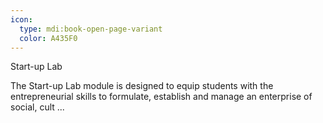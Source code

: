 ```yaml
---
icon:
  type: mdi:book-open-page-variant
  color: A435F0
---
```

Start-up Lab

The Start-up Lab module is designed to equip students with the entrepreneurial skills to formulate, establish and manage an enterprise of social, cult ... 
